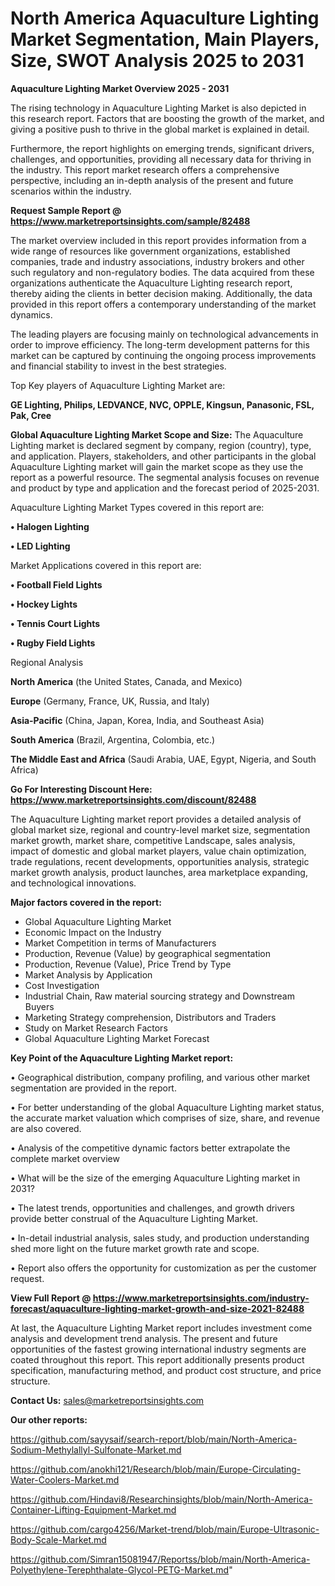 # North America Aquaculture Lighting Market Segmentation, Main Players, Size, SWOT Analysis 2025 to 2031

<Strong> Aquaculture Lighting Market Overview 2025 - 2031</strong>

The rising technology in Aquaculture Lighting Market is also depicted in this research report. Factors that are boosting the growth of the market, and giving a positive push to thrive in the global market is explained in detail.

Furthermore, the report highlights on emerging trends, significant drivers, challenges, and opportunities, providing all necessary data for thriving in the industry. This report market research offers a comprehensive perspective, including an in-depth analysis of the present and future scenarios within the industry.

<strong>Request Sample Report @ <a href=https://www.marketreportsinsights.com/sample/82488>https://www.marketreportsinsights.com/sample/82488</a></strong>

The market overview included in this report provides information from a wide range of resources like government organizations, established companies, trade and industry associations, industry brokers and other such regulatory and non-regulatory bodies. The data acquired from these organizations authenticate the Aquaculture Lighting research report, thereby aiding the clients in better decision making. Additionally, the data provided in this report offers a contemporary understanding of the market dynamics.

The leading players are focusing mainly on technological advancements in order to improve efficiency. The long-term development patterns for this market can be captured by continuing the ongoing process improvements and financial stability to invest in the best strategies.

Top Key players of Aquaculture Lighting Market are:

<strong>GE Lighting, Philips, LEDVANCE, NVC, OPPLE, Kingsun, Panasonic, FSL, Pak, Cree</strong>

<strong><b>Global Aquaculture Lighting Market Scope and Size:</b></strong>
The Aquaculture Lighting market is declared segment by company, region (country), type, and application. Players, stakeholders, and other participants in the global Aquaculture Lighting market will gain the market scope as they use the report as a powerful resource. The segmental analysis focuses on revenue and product by type and application and the forecast period of 2025-2031.

Aquaculture Lighting Market Types covered in this report are:

<strong>• Halogen Lighting

• LED Lighting</strong>

Market Applications covered in this report are:

<strong>• Football Field Lights

• Hockey Lights

• Tennis Court Lights

• Rugby Field Lights</strong> 

Regional Analysis

<strong>North America</strong> (the United States, Canada, and Mexico)

<strong>Europe</strong> (Germany, France, UK, Russia, and Italy)

<strong>Asia-Pacific</strong> (China, Japan, Korea, India, and Southeast Asia)

<strong>South America</strong> (Brazil, Argentina, Colombia, etc.)

<strong>The Middle East and Africa</strong> (Saudi Arabia, UAE, Egypt, Nigeria, and South Africa)

<strong>Go For Interesting Discount Here: <a href=https://www.marketreportsinsights.com/discount/82488>https://www.marketreportsinsights.com/discount/82488</a></strong>

The Aquaculture Lighting market report provides a detailed analysis of global market size, regional and country-level market size, segmentation market growth, market share, competitive Landscape, sales analysis, impact of domestic and global market players, value chain optimization, trade regulations, recent developments, opportunities analysis, strategic market growth analysis, product launches, area marketplace expanding, and technological innovations.

<strong><b>Major factors covered in the report:</b></strong>
<ul>
  <li>Global Aquaculture Lighting Market </li>
  <li>Economic Impact on the Industry</li>
  <li>Market Competition in terms of Manufacturers</li>
  <li>Production, Revenue (Value) by geographical segmentation</li>
  <li>Production, Revenue (Value), Price Trend by Type</li>
  <li>Market Analysis by Application</li>
  <li>Cost Investigation</li>
  <li>Industrial Chain, Raw material sourcing strategy and Downstream Buyers</li>
  <li>Marketing Strategy comprehension, Distributors and Traders</li>
  <li>Study on Market Research Factors</li>
  <li>Global Aquaculture Lighting Market Forecast</li>
</ul>

<strong><b>Key Point of the Aquaculture Lighting Market report:</b></strong>

• Geographical distribution, company profiling, and various other market segmentation are provided in the report.

• For better understanding of the global Aquaculture Lighting market status, the accurate market valuation which comprises of size, share, and revenue are also covered.

• Analysis of the competitive dynamic factors better extrapolate the complete market overview

• What will be the size of the emerging Aquaculture Lighting market in 2031?

• The latest trends, opportunities and challenges, and growth drivers provide better construal of the Aquaculture Lighting Market.

• In-detail industrial analysis, sales study, and production understanding shed more light on the future market growth rate and scope.

• Report also offers the opportunity for customization as per the customer request.

<strong><b>View Full Report @ <a href=https://www.marketreportsinsights.com/industry-forecast/aquaculture-lighting-market-growth-and-size-2021-82488>https://www.marketreportsinsights.com/industry-forecast/aquaculture-lighting-market-growth-and-size-2021-82488</a></b></strong>


At last, the Aquaculture Lighting Market report includes investment come analysis and development trend analysis. The present and future opportunities of the fastest growing international industry segments are coated throughout this report. This report additionally presents product specification, manufacturing method, and product cost structure, and price structure.

<strong>Contact Us:</strong>
sales@marketreportsinsights.com

<strong>Our other reports:</strong>

<a href=https://github.com/sayysaif/search-report/blob/main/North-America-Sodium-Methylallyl-Sulfonate-Market.md>https://github.com/sayysaif/search-report/blob/main/North-America-Sodium-Methylallyl-Sulfonate-Market.md</a>

<a href=https://github.com/anokhi121/Research/blob/main/Europe-Circulating-Water-Coolers-Market.md>https://github.com/anokhi121/Research/blob/main/Europe-Circulating-Water-Coolers-Market.md</a>

<a href=https://github.com/Hindavi8/Researchinsights/blob/main/North-America-Container-Lifting-Equipment-Market.md>https://github.com/Hindavi8/Researchinsights/blob/main/North-America-Container-Lifting-Equipment-Market.md</a>

<a href=https://github.com/cargo4256/Market-trend/blob/main/Europe-Ultrasonic-Body-Scale-Market.md>https://github.com/cargo4256/Market-trend/blob/main/Europe-Ultrasonic-Body-Scale-Market.md</a>

<a href=https://github.com/Simran15081947/Reportss/blob/main/North-America-Polyethylene-Terephthalate-Glycol-PETG-Market.md>https://github.com/Simran15081947/Reportss/blob/main/North-America-Polyethylene-Terephthalate-Glycol-PETG-Market.md</a>"
